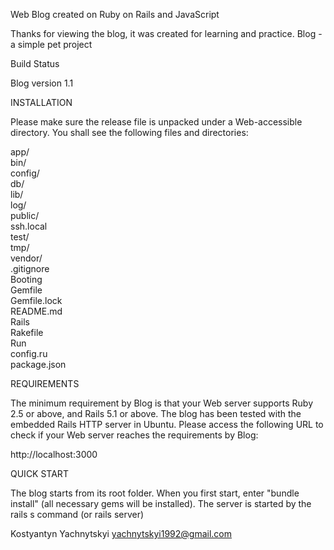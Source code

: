 
Web Blog created on Ruby on Rails and JavaScript

Thanks for viewing the blog, it was created for learning and practice. Blog - a simple pet project

Build Status

Blog version 1.1

INSTALLATION

Please make sure the release file is unpacked under a Web-accessible directory. You shall see the following files and directories:

app/  
bin/  
config/  
db/  
lib/  
log/  
public/  
ssh.local  
test/  
tmp/  
vendor/  
.gitignore  
Booting  
Gemfile  
Gemfile.lock  
README.md  
Rails  
Rakefile  
Run  
config.ru  
package.json

REQUIREMENTS

The minimum requirement by Blog is that your Web server supports Ruby 2.5 or above, and Rails 5.1 or above. The blog has been tested with the embedded Rails HTTP server in Ubuntu.
Please access the following URL to check if your Web server reaches the requirements by Blog:

http://localhost:3000

QUICK START

The blog starts from its root folder. When you first start, enter "bundle install" (all necessary gems will be installed). The server is started by the rails s command (or rails server)

Kostyantyn Yachnytskyi yachnytskyi1992@gmail.com

